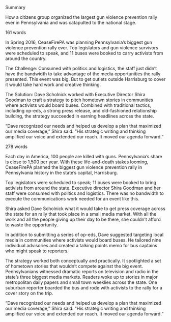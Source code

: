 Summary 

How a citizens group organized the largest gun violence prevention rally ever in Pennsylvania and was catapulted to the national stage. 

161 words

In Spring 2016, CeaseFirePA was planning Pennsylvania’s biggest gun violence prevention rally ever. Top legislators and gun violence survivors were scheduled to speak, and 11 buses were booked to carry activists from around the country. 

The Challenge: Consumed with politics and logistics, the staff just didn’t have the bandwidth to take advantage of the media opportunities the rally presented. This event was big. But to get outlets outside Harrisburg to cover it would take hard work and creative thinking.

The Solution: Dave Scholnick worked with Executive Director Shira Goodman to craft a strategy to pitch hometown stories in communities where activists would board buses. Combined with traditional tactics, including op-eds, a strong press release, and old-fashioned relationship building, the strategy succeeded in earning headlines across the state. 

“Dave recognized our needs and helped us develop a plan that maximized our media coverage,” Shira said. “His strategic writing and thinking amplified our voice and extended our reach. It moved our agenda forward.”


278 words

Each day in America, 100 people are killed with guns. Pennsylvania’s share is close to 1,500 per year. With these life-and-death stakes looming, CeaseFirePA planned the biggest gun violence prevention rally in Pennsylvania history in the state’s capital, Harrisburg.

Top legislators were scheduled to speak; 11 buses were booked to bring activists from around the state. Executive director Shira Goodman and her staff were consumed with politics and logistics. There was no bandwidth to execute the communications work needed for an event like this. 

Shira asked Dave Scholnick what it would take to get press coverage across the state for an rally that took place in a small media market. With all the work and all the people giving up their day to be there, she couldn’t afford to waste the opportunity.

In addition to submitting a series of op-eds, Dave suggested targeting local media in communities where activists would board buses. He tailored nine individual advisories and created a talking points memo for bus captains who might speak to reporters.

The strategy worked both conceptually and practically. It spotlighted a set of hometown stories that wouldn’t compete against the big event. Pennsylvanians witnessed dramatic reports on television and radio in the state’s three biggest media markets. Readers woke up to stories in major metropolitan daily papers and small town weeklies across the state. One suburban reporter boarded the bus and rode with activists to the rally for a cover story on the trip.

“Dave recognized our needs and helped us develop a plan that maximized our media coverage,” Shira said. “His strategic writing and thinking amplified our voice and extended our reach. It moved our agenda forward.”


